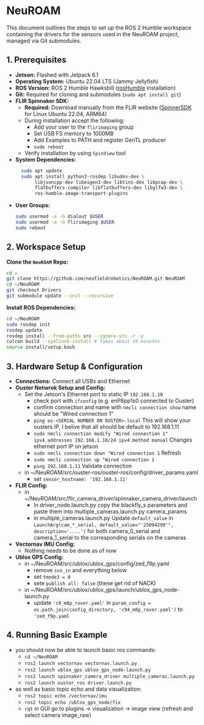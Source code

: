 # NeuROAM

This document outlines the steps to set up the ROS 2 Humble workspace containing the drivers for the sensors used in the NeuROAM project, managed via Git submodules.

## 1. Prerequisites
* **Jetson:** Flashed with Jetpack 6.1
* **Operating System:** Ubuntu 22.04 LTS (Jammy Jellyfish)
* **ROS Version:** ROS 2 Humble Hawksbill ([rosHumble](https://docs.ros.org/en/humble/Installation/Ubuntu-Install-Debs.html) installation)
* **Git:** Required for cloning and submodules (`sudo apt install git`)
* **FLIR Spinnaker SDK:**
  * **Required:** Download manually from the FLIR website ([SpinnerSDK](https://www.teledynevisionsolutions.com/products/spinnaker-sdk/?model=Spinnaker%20SDK&vertical=machine%20vision&segment=iis) for Linux Ubuntu 22.04, ARM64)
  * During installation accept the following:
    * Add your user to the `flirimaging` group
    * Set USB FS memory to 1000MB
    * Add Examples to PATH and register GenTL producer
    * `sudo reboot`
  * Verify installation by using `SpinView` tool
* **System Dependencies:**
  ```bash
    sudo apt update
    sudo apt install python3-rosdep libudev-dev \
         libjsoncpp-dev libeigen3-dev libtins-dev libpcap-dev \
         flatbuffers-compiler libflatbuffers-dev libglfw3-dev \
         ros-humble-image-transport-plugins
    ```
* **User Groups:**
    ```bash
    sudo usermod -a -G dialout $USER
    sudo usermod -a -G flirimaging $USER
    sudo reboot
    ```
## 2. Workspace Setup
**Clone the `NeuROAM` Repo:**
   ```bash
   cd ~
   git clone https://github.com/neufieldrobotics/NeuROAM.git NeuROAM
   cd ~/NeuROAM
   git checkout Drivers
   git submodule update --init --recursive
   ```
**Install ROS Dependencies:**
   ```bash
   cd ~/NeuROAM
   sudo rosdep init
   rosdep update
   rosdep install --from-paths src --ignore-src -r -y
   colcon build --symlinnk-install # Takes about 10 minutes
   source install/setup.bash
   ```
## 3. Hardware Setup & Configuration
* **Connections:** Connect all USBs and Ethernet
* **Ouster Netwrok Setup and Config:**
  * Set the Jetson's Ethernet port to static IP `192.168.1.10`
    * check port with `ifconfig` (e.g. enP8pp1s0 connected to Ouster)
    * confirm connection and name with `nmcli connection show` name should be "Wired connection 1"
    * `ping os-<SERIAL NUMBER ON OUSTER>.local` This will show your ousters IP, I belive that all should be default to 192.168.1.11
    * `sudo nmcli connection modify "Wired connection 1" ipv4.addresses 192.168.1.10/24 ipv4.method manual` Changes ethernet port IP on jetson
    * `sudo nmcli connection down "Wired connection 1` Refresh
    * `sudo nmcli connection up "Wired connection 1`
    * `ping 192.168.1.11` Validate connection
  * in ~/NeuROAM/src/ouster-ros/ouster-ros/config/driver_params.yaml
    * set `sensor_hostname: '192.168.1.11'`
* **FLIR Config:**
  * in ~/NeuROAM/src/flir_camera_driver/spinnaker_camera_driver/launch
    * In driver_node.launch.py copy the blackfly_s parameters and paste them into multiple_cameras.launch.py camera_params
    * in multiple_cameras.launch.py Update `default_value` in `LaunchArg(cam_*_serial, default_value="'25094299'", description='....')` for both camera_0_serial and camera_1_serial to the corresponding serials on the cameras
* **Vectornav IMU Config:**
  * Nothing needs to be done as of now
* **Ublox GPS Config:**
  * in ~/NeuROAM/src/ublox/ublox_gps/config/zed_f9p.yaml
    * remove `svn_in` and everything below
    * set `tmode3 = 0`
    * sete `publish all: false` (these get rid of NACK)
  * in ~/NeuROAM/src/ublox/ublox_gps/launch/ublox_gps_node-launch.py
    * update `'c9_m8p_rover.yaml'` in `param_config = os.path.join(config_directory, 'c94_m8p_rover.yaml')` to `'zed_f9p.yaml`

## 4. Running Basic Example
* you should now be able to launch basic ros commands:
  * `cd ~/NeuROAM` 
  * `ros2 launch vectornav vectornav.launch.py`
  * `ros2 launch ublox_gps ublox_gps_node-launch.py`
  * `ros2 launch spinnaker_camera_driver multiple_cameras.launch.py`
  * `ros2 launch ouster_ros driver.launch.py`
* as well as basic topic echo and data visualization:
  * `ros2 topic echo /vectornav/imu`
  * `ros2 topic echo /ublox_gps_node/fix`
  * `rqt` in GUI go to plugins -> visualization -> image view (refresh and select camera image_raw)

